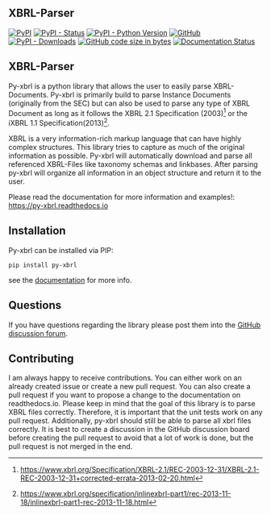 ## XBRL-Parser


[![PyPI](https://img.shields.io/pypi/v/py-xbrl)](https://pypi.org/project/py-xbrl/#history)
[![PyPI - Status](https://img.shields.io/pypi/status/py-xbrl)](https://pypi.org/project/py-xbrl/)
[![PyPI - Python Version](https://img.shields.io/pypi/pyversions/py-xbrl)](https://pypi.org/project/py-xbrl/)
[![GitHub](https://img.shields.io/github/license/manusimidt/xbrl_parser)](https://github.com/manusimidt/xbrl_parser/blob/main/LICENSE)
[![PyPI - Downloads](https://img.shields.io/pypi/dm/py-xbrl)](https://pypi.org/project/py-xbrl/)
[![GitHub code size in bytes](https://img.shields.io/github/languages/code-size/manusimidt/xbrl_parser)](https://github.com/m4nu3l99/xbrl_parser)
[![Documentation Status](https://readthedocs.org/projects/py-xbrl/badge/?version=latest)](https://py-xbrl.readthedocs.io/en/latest/?badge=latest)
      

## XBRL-Parser

Py-xbrl is a python library that allows the user to easily parse XBRL-Documents. Py-xbrl is primarily build 
to parse Instance Documents (originally from the SEC) but can also be used to parse any type of XBRL 
Document as long as it follows the XBRL 2.1 Specification (2003)[^1] or the iXBRL 1.1 Specification(2013)[^2].

XBRL is a very information-rich markup language that can have highly complex structures. This library tries to capture
as much of the original information as possible. Py-xbrl will automatically download and parse all referenced XBRL-Files
like taxonomy schemas and linkbases. After parsing py-xbrl will organize all information in an object structure and 
return it to the user.

Please read the documentation for more information and examples!:
https://py-xbrl.readthedocs.io

[^1]: https://www.xbrl.org/Specification/XBRL-2.1/REC-2003-12-31/XBRL-2.1-REC-2003-12-31+corrected-errata-2013-02-20.html
[^2]: https://www.xbrl.org/specification/inlinexbrl-part1/rec-2013-11-18/inlinexbrl-part1-rec-2013-11-18.html

## Installation
Py-xbrl can be installed via PIP:
```shell
pip install py-xbrl
```
see the [documentation](https://py-xbrl.readthedocs.io/en/latest/) for more info.

## Questions
If you have questions regarding the library please post them into
the [GitHub discussion forum](https://github.com/manusimidt/py-xbrl/discussions).

## Contributing
I am always happy to receive contributions. You can either work on 
an already created issue or create a new pull request. You can also create a pull request
if you want to propose a change to the documentation on readthedocs.io. 
Please keep in mind that the goal of this library is to parse XBRL files correctly. Therefore, it is important
that the unit tests work on any pull request. Additionally, py-xbrl should still be able to parse all 
xbrl files correctly. It is best to create a discussion in the GitHub discussion board before creating the pull request 
to avoid that a lot of work is done, but the pull request is not merged in the end. 
